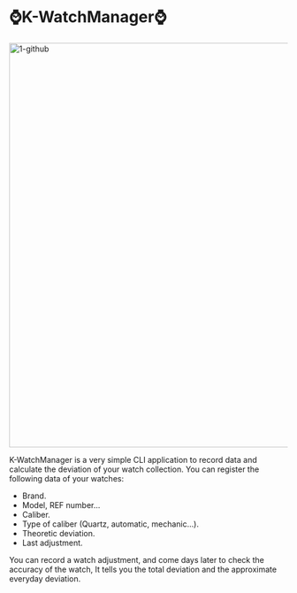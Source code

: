 # ⌚K-WatchManager⌚
<img width="1928" height="731" alt="1-github" src="https://github.com/user-attachments/assets/14da321d-f6a7-4421-9ada-9b388666b257" />

K-WatchManager is a very simple CLI application to record data and calculate the deviation of your watch collection.
You can register the following data of your watches:
- Brand.
- Model, REF number...
- Caliber.
- Type of caliber (Quartz, automatic, mechanic...).
- Theoretic deviation.
- Last adjustment.

You can record a watch adjustment, and come days later to check the accuracy of the watch, It tells you the total deviation and the approximate everyday deviation.

